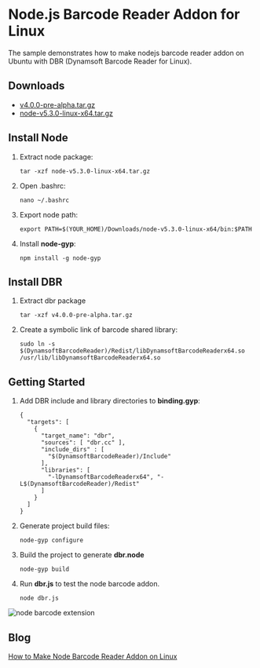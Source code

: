 # Node.js Barcode Reader Addon for Linux

The sample demonstrates how to make nodejs barcode reader addon on Ubuntu with DBR (Dynamsoft Barcode Reader for Linux).

## Downloads
* [v4.0.0-pre-alpha.tar.gz][1]
* [node-v5.3.0-linux-x64.tar.gz][2]

## Install Node
1. Extract node package:

    ```
    tar -xzf node-v5.3.0-linux-x64.tar.gz
    ```

2. Open .bashrc:

    ```
    nano ~/.bashrc
    ```

3. Export node path:

    ```
    export PATH=$(YOUR_HOME)/Downloads/node-v5.3.0-linux-x64/bin:$PATH
    ```

4. Install **node-gyp**:

    ```
    npm install -g node-gyp
    ```

## Install DBR
1. Extract dbr package

    ```
    tar -xzf v4.0.0-pre-alpha.tar.gz
    ```

2. Create a symbolic link of barcode shared library:

    ```
    sudo ln -s $(DynamsoftBarcodeReader)/Redist/libDynamsoftBarcodeReaderx64.so /usr/lib/libDynamsoftBarcodeReaderx64.so
    ```

## Getting Started
1. Add DBR include and library directories to **binding.gyp**:

    ```
    {
      "targets": [
        {
          "target_name": "dbr",
          "sources": [ "dbr.cc" ],
          "include_dirs" : [
            "$(DynamsoftBarcodeReader)/Include"
          ],
          "libraries": [
            "-lDynamsoftBarcodeReaderx64", "-L$(DynamsoftBarcodeReader)/Redist"
          ]
        }
      ]
    }
    ```

2. Generate project build files:

    ```
    node-gyp configure
    ```

3. Build the project to generate **dbr.node**

    ```
    node-gyp build
    ```

4. Run **dbr.js** to test the node barcode addon.

    ```
    node dbr.js
    ```
![node barcode extension](http://www.codepool.biz/wp-content/uploads/2015/12/node_dbr_result.png)

## Blog
[How to Make Node Barcode Reader Addon on Linux][3]

[1]:http://labs.dynamsoft.com/linux-barcode-reader-overview.htm
[2]:https://nodejs.org/en/download/
[3]:http://www.codepool.biz/linux-node-barcode-reader-addon.html


